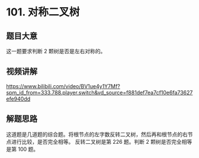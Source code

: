 # 101. 对称二叉树

## 题目大意
这一题要求判断 2 颗树是否是左右对称的。

## 视频讲解
https://www.bilibili.com/video/BV1ue4y1Y7Mf?spm_id_from=333.788.player.switch&vd_source=f881def7ea7cf10e6fa73627efe940dd

## 解题思路
这道题是几道题的综合题。将根节点的左字数反转二叉树，然后再和根节点的右节点进行比较，是否完全相等。
反转二叉树是第 226 题。判断 2 颗树是否完全相等是第 100 题。
